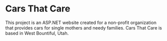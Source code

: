 # Cars That Care
This project is an ASP.NET website created for a non-profit organization that provides cars for single mothers and needy families. Cars That Care is based in West Bountiful, Utah.
